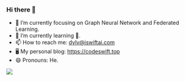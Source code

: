 ### Hi there 👋

<!-- **NiallLDY/NiallLDY** is a ✨ _special_ ✨ repository because its `README.md` (this file) appears on your GitHub profile. -->

<!-- Here are some ideas to get you started: -->

- 🔭 I’m currently focusing on Graph Neural Network and Federated Learning.
- 🌱 I’m currently learning 🥳.
- 📫 How to reach me: dylv@iswiftai.com
- 🖥 My personal blog: https://codeswift.top
- 😄 Pronouns: He.
<!-- - ⚡ Fun fact: ... -->
<!-- - 👯 I’m looking to collaborate on ... -->
<!-- - 🤔 I’m looking for help with ... -->
<!-- - 💬 Ask me about ... -->

<!-- ![LDY's GitHub stats](https://github-readme-stats.vercel.app/api?username=NiallLDY&show_icons=true&count_private=true&include_all_commits=true) -->

<img align="left" src="https://github-readme-stats.vercel.app/api?username=NiallLDY&show_icons=true&icon_color=0366d6&text_color=728096&bg_color=00000000&count_private=true&include_all_commits=true" />
